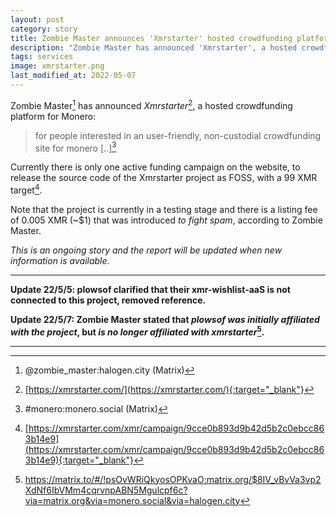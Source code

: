 ```yaml
---
layout: post
category: story
title: Zombie Master announces 'Xmrstarter' hosted crowdfunding platform for Monero
description: "Zombie Master has announced 'Xmrstarter', a hosted crowdfunding platform for Monero."
tags: services
image: xmrstarter.png
last_modified_at: 2022-05-07
---
```


Zombie Master[^1] has announced *Xmrstarter*[^2], a hosted crowdfunding platform for Monero:

> for people interested in an user-friendly, non-custodial crowdfunding site for monero [..][^3]

Currently there is only one active funding campaign on the website, to release the source code of the Xmrstarter project as FOSS, with a 99 XMR target[^4]. 

Note that the project is currently in a testing stage and there is a listing fee of 0.005 XMR (~$1) that was introduced *to fight spam*, according to Zombie Master.

*This is an ongoing story and the report will be updated when new information is available.*

---

**Update 22/5/5: plowsof clarified that their xmr-wishlist-aaS is not connected to this project, removed reference.**

**Update 22/5/7: Zombie Master stated that *plowsof was initially affiliated with the project*, but *is no longer affiliated with xmrstarter*[^5].**

---

[^1]: @zombie_master:halogen.city (Matrix)
[^2]: [https://xmrstarter.com/](https://xmrstarter.com/){:target="_blank"}
[^3]: #monero:monero.social (Matrix)
[^4]: [https://xmrstarter.com/xmr/campaign/9cce0b893d9b42d5b2c0ebcc863b14e9](https://xmrstarter.com/xmr/campaign/9cce0b893d9b42d5b2c0ebcc863b14e9){:target="_blank"}
[^5]: https://matrix.to/#/!psOvWRiQkyosOPKvaO:matrix.org/$8IV_vBvVa3vp2XdNf6IbVMm4cqrvnpABN5Mgulcpf6c?via=matrix.org&via=monero.social&via=halogen.city
